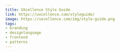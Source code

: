 ```yaml
---
title: UXcellence Style Guide
link: https://uxcellence.com/styleguide/
image: https://uxcellence.com/img/style-guide.png 
tags:
- branding
- designlanguage
- frontend
- patterns
---
```


